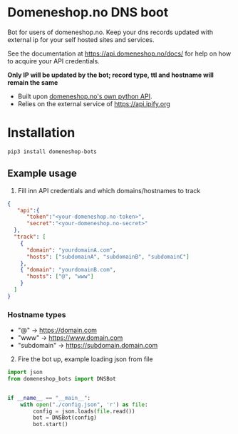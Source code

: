 # Domeneshop.no DNS boot
Bot for users of domeneshop.no. Keep your dns records updated with external ip for your self hosted sites and services.

See the documentation at https://api.domeneshop.no/docs/ for help on how to acquire your API credentials.

**Only IP will be updated by the bot; record type, ttl and hostname will remain the same**

* Built upon [domeneshop.no's own python API](https://github.com/domeneshop/python-domeneshop). 
* Relies on the external service of https://api.ipify.org

# Installation
```
pip3 install domeneshop-bots
```

## Example usage
1. Fill inn API credentials and which domains/hostnames to track
```json
{
   "api":{
      "token":"<your-domeneshop.no-token>",
      "secret":"<your-domeneshop.no-secret>"
  },
  "track": [
    {
      "domain": "yourdomainA.com",
      "hosts": ["subdomainA", "subdomainB", "subdomainC"]
    },
    { "domain": "yourdomainB.com", 
      "hosts": ["@", "www"] 
    }
  ]
}
```
### Hostname types
* "@" -> https://domain.com
* "www" -> https://www.domain.com
* "subdomain" -> https://subdomain.domain.com

2. Fire the bot up, example loading json from file
```python
import json
from domeneshop_bots import DNSBot


if __name__ == "__main__":
    with open("./config.json", 'r') as file:
        config = json.loads(file.read())
        bot = DNSBot(config)
        bot.start()

```